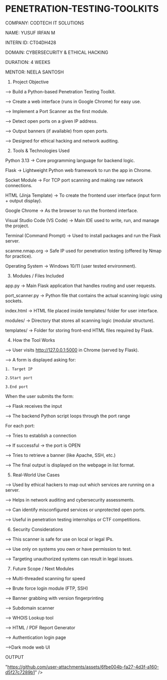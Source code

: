 # PENETRATION-TESTING-TOOLKITS

COMPANY: CODTECH IT SOLUTIONS

NAME: YUSUF IRFAN M

INTERN ID: CT04DH428

DOMAIN: CYBERSECURITY & ETHICAL HACKING

DURATION: 4 WEEKS

MENTOR: NEELA SANTOSH

1. Project Objective

--> Build a Python-based Penetration Testing Toolkit.

--> Create a web interface (runs in Google Chrome) for easy use.

--> Implement a Port Scanner as the first module.

--> Detect open ports on a given IP address.

--> Output banners (if available) from open ports.

--> Designed for ethical hacking and network auditing.

2. Tools & Technologies Used

Python 3.13 → Core programming language for backend logic.

Flask → Lightweight Python web framework to run the app in Chrome.

Socket Module → For TCP port scanning and making raw network connections.

HTML (Jinja Template) → To create the frontend user interface (input form + output display).

Google Chrome → As the browser to run the frontend interface.

Visual Studio Code (VS Code) → Main IDE used to write, run, and manage the project.

Terminal (Command Prompt) → Used to install packages and run the Flask server.

scanme.nmap.org → Safe IP used for penetration testing (offered by Nmap for practice).

Operating System → Windows 10/11 (user tested environment).

3. Modules / Files Included

app.py → Main Flask application that handles routing and user requests.

port_scanner.py → Python file that contains the actual scanning logic using sockets.

index.html → HTML file placed inside templates/ folder for user interface.

modules/ → Directory that stores all scanning logic (modular structure).

templates/ → Folder for storing front-end HTML files required by Flask.

4. How the Tool Works

--> User visits http://127.0.0.1:5000 in Chrome (served by Flask).

--> A form is displayed asking for:

    1. Target IP

    2.Start port

    3.End port


When the user submits the form:

--> Flask receives the input

--> The backend Python script loops through the port range

For each port:

--> Tries to establish a connection

--> If successful → the port is OPEN

--> Tries to retrieve a banner (like Apache, SSH, etc.)

--> The final output is displayed on the webpage in list format.

5. Real-World Use Cases

--> Used by ethical hackers to map out which services are running on a server.

--> Helps in network auditing and cybersecurity assessments.

--> Can identify misconfigured services or unprotected open ports.

--> Useful in penetration testing internships or CTF competitions.

 6. Security Considerations

--> This scanner is safe for use on local or legal IPs.

--> Use only on systems you own or have permission to test.

--> Targeting unauthorized systems can result in legal issues.

 7. Future Scope / Next Modules

--> Multi-threaded scanning for speed

--> Brute force login module (FTP, SSH)

--> Banner grabbing with version fingerprinting

--> Subdomain scanner

--> WHOIS Lookup tool

--> HTML / PDF Report Generator

--> Authentication login page

-->Dark mode web UI

 OUTPUT

"https://github.com/user-attachments/assets/6fbe004b-fa27-4d3f-a160-d5f27c7289b1" />
